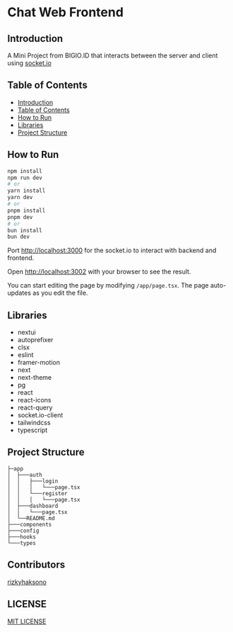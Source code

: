 # Chat Web Frontend

## Introduction

A Mini Project from BIGIO.ID that interacts between the server and client using [socket.io](https://socket.io/)

## Table of Contents

- [Introduction](#introduction)
- [Table of Contents](#table-of-contents)
- [How to Run](#how-to-run)
- [Libraries](#libraries)
- [Project Structure](#project-structure)

## How to Run

```bash
npm install
npm run dev
# or
yarn install
yarn dev
# or
pnpm install
pnpm dev
# or
bun install
bun dev
```

Port [http://localhost:3000](http://localhost:3000) for the socket.io to interact with backend and frontend.

Open [http://localhost:3002](http://localhost:3002) with your browser to see the result.

You can start editing the page by modifying `/app/page.tsx`. The page auto-updates as you edit the file.

## Libraries

- nextui
- autoprefixer
- clsx
- eslint
- framer-motion
- next
- next-theme
- pg
- react
- react-icons
- react-query
- socket.io-client
- tailwindcss
- typescript

## Project Structure

```basb
├─app
│  ├───auth
│  │   ├───login
│  │   │   └───page.tsx
│  │   └───register
│  │   │   └───page.tsx
│  ├───dashboard
│  │   └───page.tsx
│  └──README.md
├───components
├───config
├───hooks
└───types
```

## Contributors

[rizkyhaksono](https://github.com/rizkyhaksono)

## LICENSE

[MIT LICENSE](./LICENSE)
